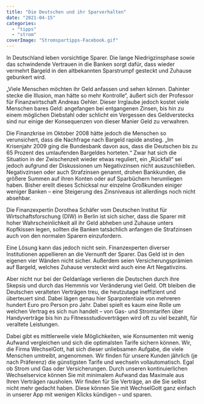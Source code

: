 ```yaml
---
title: "Die Deutschen und ihr Sparverhalten"
date: "2021-04-15"
categories: 
  - "tipps"
  - "strom"
coverImage: "Stromspartipps-Facebook.gif"
---
```


In Deutschland leben vorsichtige Sparer. Die lange Niedrigzinsphase sowie das schwindende Vertrauen in die Banken sorgt dafür, dass wieder vermehrt Bargeld in den altbekannten Sparstrumpf gesteckt und Zuhause gebunkert wird.

„Viele Menschen möchten ihr Geld anfassen und sehen können. Dahinter stecke die Illusion, man hätte so mehr Kontrolle“, äußert sich der Professor für Finanzwirtschaft Andreas Oehler. Dieser Irrglaube jedoch kostet viele Menschen bares Geld: angefangen bei entgangenen Zinsen, bis hin zu einem möglichen Diebstahl oder schlicht ein Vergessen des Geldverstecks sind nur einige der Konsequenzen von dieser Manier Geld zu verwahren.

Die Finanzkrise im Oktober 2008 hätte jedoch die Menschen so verunsichert, dass die Nachfrage nach Bargeld rapide anstieg. „Im Krisenjahr 2009 ging die Bundesbank davon aus, dass die Deutschen bis zu 65 Prozent des umlaufenden Bargeldes horteten.“ Zwar hat sich die Situation in der Zwischenzeit wieder etwas reguliert, ein „Rückfall“ sei jedoch aufgrund der Diskussionen um Negativzinsen nicht auszuschließen. Negativzinsen oder auch Strafzinsen genannt, drohen Bankkunden, die größere Summen auf ihren Konten oder auf Sparbüchern herumliegen haben. Bisher ereilt dieses Schicksal nur einzelne Großkunden einiger weniger Banken – eine Steigerung des Zinsniveaus ist allerdings noch nicht absehbar.

Die Finanzexpertin Dorothea Schäfer vom Deutschen Institut für Wirtschaftsforschung (DIW) in Berlin ist sich sicher, dass die Sparer mit hoher Wahrscheinlichkeit all ihr Geld abheben und Zuhause unters Kopfkissen legen, sollten die Banken tatsächlich anfangen die Strafzinsen auch von den normalen Sparern einzufordern.

Eine Lösung kann das jedoch nicht sein. Finanzexperten diverser Institutionen appellieren an die Vernunft der Sparer. Das Geld ist in den eigenen vier Wänden nicht sicher. Außerdem seien Versicherungsprämien auf Bargeld, welches Zuhause versteckt wird auch eine Art Negativzins.

Aber nicht nur bei der Geldanlage verlieren die Deutschen durch ihre Skepsis und durch das Hemmnis vor Veränderung viel Geld. Oft bleiben die Deutschen veralteten Verträgen treu, die heutzutage ineffizient und überteuert sind. Dabei lägen genau hier Sparpotentiale von mehreren hundert Euro pro Person pro Jahr. Dabei spielt es kaum eine Rolle um welchen Vertrag es sich nun handelt – von Gas- und Stromtarifen über Handyverträge bis hin zu Fitnessstudioverträgen wird oft zu viel bezahlt, für veraltete Leistungen.

Dabei gibt es mittlerweile viele Möglichkeiten, wie Konsumenten mit wenig Aufwand vergleichen und sich die optimalsten Tarife sichern können. Wir, die Firma WechselGott, hat sich dieser unliebsamen Aufgabe, die viele Menschen umtreibt, angenommen. Wir finden für unsere Kunden jährlich (je nach Präferenz) die günstigsten Tarife und wechseln vollautomatisch. Egal ob Strom und Gas oder Versicherungen. Durch unseren kontinuierlichen Wechselservice können Sie mit minimalem Aufwand das Maximale aus Ihren Verträgen rausholen. Wir finden für Sie Verträge, an die Sie selbst nicht mehr gedacht haben. Diese können Sie mit WechselGott ganz einfach in unserer App mit wenigen Klicks kündigen – und sparen.


